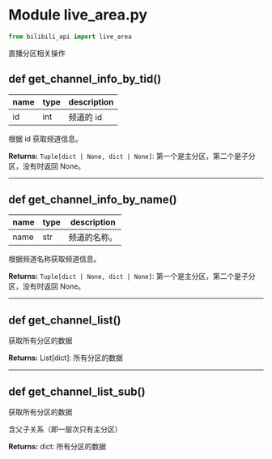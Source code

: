# Module live_area.py

```python
from bilibili_api import live_area
```

直播分区相关操作

## def get_channel_info_by_tid()

| name | type | description |
| ---- | ---- | ----------- |
| id  | int  | 频道的 id  |

根据 id 获取频道信息。

**Returns:** `Tuple[dict | None, dict | None]`: 第一个是主分区，第二个是子分区，没有时返回 None。

---

## def get_channel_info_by_name()

| name | type | description  |
| ---- | ---- | ------------ |
| name | str  | 频道的名称。 |

根据频道名称获取频道信息。

**Returns:** `Tuple[dict | None, dict | None]`: 第一个是主分区，第二个是子分区，没有时返回 None。

---

## def get_channel_list()

获取所有分区的数据

**Returns:** List[dict]: 所有分区的数据

---

## def get_channel_list_sub()

获取所有分区的数据

含父子关系（即一层次只有主分区）

**Returns:** dict: 所有分区的数据
